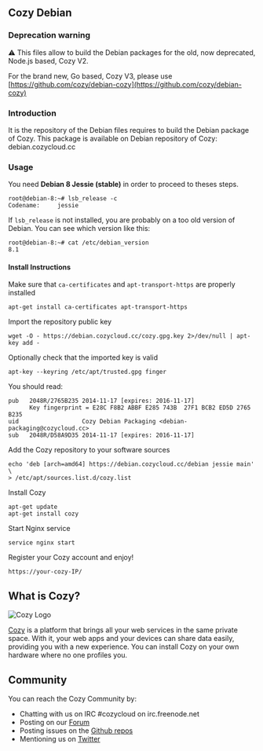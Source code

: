 ## Cozy Debian

### Deprecation warning
:warning: This files allow to build the Debian packages for the old, now deprecated, Node.js based, Cozy V2.

For the brand new, Go based, Cozy V3, please use [https://github.com/cozy/debian-cozy](https://github.com/cozy/debian-cozy)

### Introduction
It is the repository of the Debian files requires to build the Debian package of Cozy. 
This package is available on Debian repository of Cozy: debian.cozycloud.cc

### Usage

You need **Debian 8 Jessie (stable)** in order to proceed to theses steps.

```
root@debian-8:~# lsb_release -c
Codename:     jessie
```

If `lsb_release` is not installed, you are probably on a too old version of
Debian. You can see which version like this:

```
root@debian-8:~# cat /etc/debian_version
8.1
```

#### Install Instructions

Make sure that `ca-certificates` and `apt-transport-https` are properly installed

```
apt-get install ca-certificates apt-transport-https
```

Import the repository public key
 
```
wget -O - https://debian.cozycloud.cc/cozy.gpg.key 2>/dev/null | apt-key add -
```

Optionally check that the imported key is valid

```
apt-key --keyring /etc/apt/trusted.gpg finger
```

You should read:

```
pub   2048R/2765B235 2014-11-17 [expires: 2016-11-17]
      Key fingerprint = E28C F8B2 ABBF E285 743B  27F1 BCB2 ED5D 2765 B235
uid                  Cozy Debian Packaging <debian-packaging@cozycloud.cc>
sub   2048R/D58A9D35 2014-11-17 [expires: 2016-11-17]
```

Add the Cozy repository to your software sources

```
echo 'deb [arch=amd64] https://debian.cozycloud.cc/debian jessie main' \
> /etc/apt/sources.list.d/cozy.list
```

Install Cozy

```
apt-get update
apt-get install cozy
```
    
Start Nginx service

```
service nginx start
```

Register your Cozy account and enjoy!

```
https://your-cozy-IP/
```

## What is Cozy?

![Cozy Logo](https://raw.github.com/cozy/cozy-setup/gh-pages/assets/images/happycloud.png)

[Cozy](http://cozy.io) is a platform that brings all your web services in the
same private space.  With it, your web apps and your devices can share data
easily, providing you
with a new experience. You can install Cozy on your own hardware where no one
profiles you. 

## Community 

You can reach the Cozy Community by:

* Chatting with us on IRC #cozycloud on irc.freenode.net
* Posting on our [Forum](https://forum.cozy.io/)
* Posting issues on the [Github repos](https://github.com/cozy/)
* Mentioning us on [Twitter](http://twitter.com/mycozycloud)

